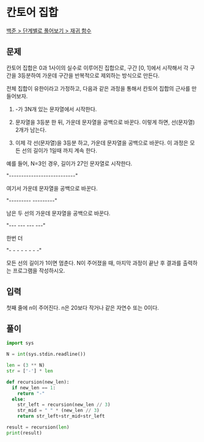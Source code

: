 # 칸토어 집합

[백준 > 단계별로 풀어보기 > 재귀 함수](https://www.acmicpc.net/problem/4779)

## 문제

칸토어 집합은 0과 1사이의 실수로 이루어진 집합으로, 구간 [0, 1]에서 시작해서 각 구간을 3등분하여 가운데 구간을 반복적으로 제외하는 방식으로 만든다.

전체 집합이 유한이라고 가정하고, 다음과 같은 과정을 통해서 칸토어 집합의 근사를 만들어보자.

1. -가 3N개 있는 문자열에서 시작한다.

2. 문자열을 3등분 한 뒤, 가운데 문자열을 공백으로 바꾼다. 이렇게 하면, 선(문자열) 2개가 남는다.

3. 이제 각 선(문자열)을 3등분 하고, 가운데 문자열을 공백으로 바꾼다. 이 과정은 모든 선의 길이가 1일때 까지 계속 한다.

예를 들어, N=3인 경우, 길이가 27인 문자열로 시작한다.

"---------------------------"

여기서 가운데 문자열을 공백으로 바꾼다.

"---------         ---------"

남은 두 선의 가운데 문자열을 공백으로 바꾼다.

"---   ---         ---   ---"

한번 더

"- -   - -         - -   - -"

모든 선의 길이가 1이면 멈춘다. N이 주어졌을 때, 마지막 과정이 끝난 후 결과를 출력하는 프로그램을 작성하시오.

## 입력

첫째 줄에 n이 주어진다. n은 20보다 작거나 같은 자연수 또는 0이다.

## 풀이

```python
import sys

N = int(sys.stdin.readline())

len = (3 ** N)
str = ['-'] * len

def recursion(new_len):
  if new_len == 1:
    return "-"
  else:
    str_left = recursion(new_len // 3)
    str_mid = " " * (new_len // 3)
    return str_left+str_mid+str_left

result = recursion(len)
print(result)
```